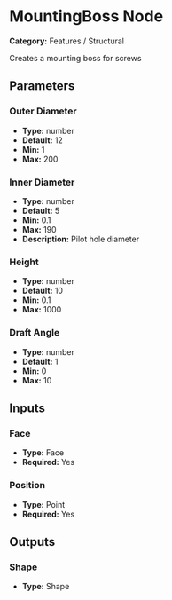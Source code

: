 
# MountingBoss Node

**Category:** Features / Structural

Creates a mounting boss for screws

## Parameters


### Outer Diameter
- **Type:** number
- **Default:** 12
- **Min:** 1
- **Max:** 200



### Inner Diameter
- **Type:** number
- **Default:** 5
- **Min:** 0.1
- **Max:** 190
- **Description:** Pilot hole diameter


### Height
- **Type:** number
- **Default:** 10
- **Min:** 0.1
- **Max:** 1000



### Draft Angle
- **Type:** number
- **Default:** 1
- **Min:** 0
- **Max:** 10



## Inputs


### Face
- **Type:** Face
- **Required:** Yes



### Position
- **Type:** Point
- **Required:** Yes



## Outputs


### Shape
- **Type:** Shape




